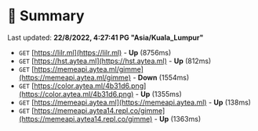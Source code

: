 # 📖 Summary
Last updated: **22/8/2022, 4:27:41 PG "Asia/Kuala_Lumpur"**

- `GET` [https://lilr.ml](https://lilr.ml) - **Up** (8756ms)
- `GET` [https://hst.aytea.ml](https://hst.aytea.ml) - **Up** (812ms)
- `GET` [https://memeapi.aytea.ml/gimme](https://memeapi.aytea.ml/gimme) - **Down** (1554ms)
- `GET` [https://color.aytea.ml/4b31d6.png](https://color.aytea.ml/4b31d6.png) - **Up** (1355ms)
- `GET` [https://memeapi.aytea.ml](https://memeapi.aytea.ml) - **Up** (138ms)
- `GET` [https://memeapi.aytea14.repl.co/gimme](https://memeapi.aytea14.repl.co/gimme) - **Up** (1363ms)
